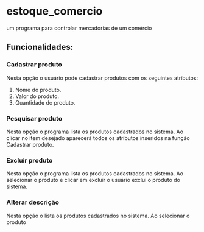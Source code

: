 # estoque_comercio
um programa para controlar mercadorias de um comércio


## Funcionalidades:

### Cadastrar produto
Nesta opção o usuário pode cadastrar produtos com os seguintes atributos:

1. Nome do produto.
2. Valor do produto.
3. Quantidade do produto.


### Pesquisar produto
Nesta opção o programa lista os produtos cadastrados no sistema.
Ao clicar no item desejado aparecerá todos os atributos inseridos na função Cadastrar produto.


### Excluir produto
Nesta opção o programa lista os produtos cadastrados no sistema.
Ao selecionar o produto e clicar em excluir o usuário exclui o produto do sistema.


### Alterar descrição
Nesta opção o lista os produtos cadastrados no sistema.
Ao selecionar o produto 